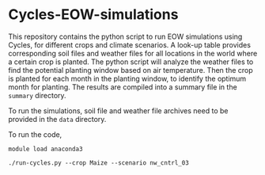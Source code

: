 # Cycles-EOW-simulations

This repository contains the python script to run EOW simulations using Cycles, for different crops and climate scenarios.
A look-up table provides corresponding soil files and weather files for all locations in the world where a certain crop is planted.
The python script will analyze the weather files to find the potential planting window based on air temperature.
Then the crop is planted for each month in the planting window, to identify the optimum month for planting.
The results are compiled into a summary file in the `summary` directory.

To run the simulations, soil file and weather file archives need to be provided in the `data` directory.

To run the code,

```shell
module load anaconda3

./run-cycles.py --crop Maize --scenario nw_cntrl_03
```
